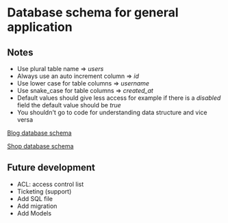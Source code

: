 # Database schema for general application

## Notes
* Use plural table name => *users*
* Always use an  auto increment column => *id*
* Use lower case for table columns => *username*
* Use snake_case for table columns => *created_at*
* Default values should give less access for example if there is a *disabled* field the default value should be *true*
* You shouldn't go to code for understanding data structure and vice versa


[Blog database schema](./Blog.md)

[Shop database schema](./shop)

## Future development
* ACL: access control list
* Ticketing (support)
* Add SQL file
* Add migration
* Add Models
